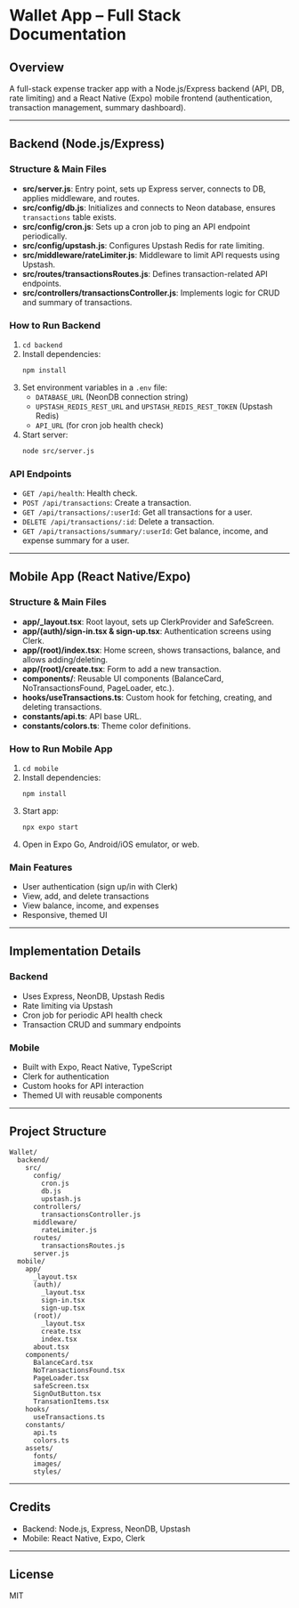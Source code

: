 # Wallet App – Full Stack Documentation

## Overview
A full-stack expense tracker app with a Node.js/Express backend (API, DB, rate limiting) and a React Native (Expo) mobile frontend (authentication, transaction management, summary dashboard).

---

## Backend (Node.js/Express)

### **Structure & Main Files**
- **src/server.js**: Entry point, sets up Express server, connects to DB, applies middleware, and routes.
- **src/config/db.js**: Initializes and connects to Neon database, ensures `transactions` table exists.
- **src/config/cron.js**: Sets up a cron job to ping an API endpoint periodically.
- **src/config/upstash.js**: Configures Upstash Redis for rate limiting.
- **src/middleware/rateLimiter.js**: Middleware to limit API requests using Upstash.
- **src/routes/transactionsRoutes.js**: Defines transaction-related API endpoints.
- **src/controllers/transactionsController.js**: Implements logic for CRUD and summary of transactions.

### **How to Run Backend**
1. `cd backend`
2. Install dependencies:
   ```bash
   npm install
   ```
3. Set environment variables in a `.env` file:
   - `DATABASE_URL` (NeonDB connection string)
   - `UPSTASH_REDIS_REST_URL` and `UPSTASH_REDIS_REST_TOKEN` (Upstash Redis)
   - `API_URL` (for cron job health check)
4. Start server:
   ```bash
   node src/server.js
   ```

### **API Endpoints**
- `GET /api/health`: Health check.
- `POST /api/transactions`: Create a transaction.
- `GET /api/transactions/:userId`: Get all transactions for a user.
- `DELETE /api/transactions/:id`: Delete a transaction.
- `GET /api/transactions/summary/:userId`: Get balance, income, and expense summary for a user.

---

## Mobile App (React Native/Expo)

### **Structure & Main Files**
- **app/_layout.tsx**: Root layout, sets up ClerkProvider and SafeScreen.
- **app/(auth)/sign-in.tsx & sign-up.tsx**: Authentication screens using Clerk.
- **app/(root)/index.tsx**: Home screen, shows transactions, balance, and allows adding/deleting.
- **app/(root)/create.tsx**: Form to add a new transaction.
- **components/**: Reusable UI components (BalanceCard, NoTransactionsFound, PageLoader, etc.).
- **hooks/useTransactions.ts**: Custom hook for fetching, creating, and deleting transactions.
- **constants/api.ts**: API base URL.
- **constants/colors.ts**: Theme color definitions.

### **How to Run Mobile App**
1. `cd mobile`
2. Install dependencies:
   ```bash
   npm install
   ```
3. Start app:
   ```bash
   npx expo start
   ```
4. Open in Expo Go, Android/iOS emulator, or web.

### **Main Features**
- User authentication (sign up/in with Clerk)
- View, add, and delete transactions
- View balance, income, and expenses
- Responsive, themed UI

---

## Implementation Details

### **Backend**
- Uses Express, NeonDB, Upstash Redis
- Rate limiting via Upstash
- Cron job for periodic API health check
- Transaction CRUD and summary endpoints

### **Mobile**
- Built with Expo, React Native, TypeScript
- Clerk for authentication
- Custom hooks for API interaction
- Themed UI with reusable components

---

## Project Structure

```
Wallet/
  backend/
    src/
      config/
        cron.js
        db.js
        upstash.js
      controllers/
        transactionsController.js
      middleware/
        rateLimiter.js
      routes/
        transactionsRoutes.js
      server.js
  mobile/
    app/
      _layout.tsx
      (auth)/
        _layout.tsx
        sign-in.tsx
        sign-up.tsx
      (root)/
        _layout.tsx
        create.tsx
        index.tsx
      about.tsx
    components/
      BalanceCard.tsx
      NoTransactionsFound.tsx
      PageLoader.tsx
      safeScreen.tsx
      SignOutButton.tsx
      TransationItems.tsx
    hooks/
      useTransactions.ts
    constants/
      api.ts
      colors.ts
    assets/
      fonts/
      images/
      styles/
```

---

## Credits
- Backend: Node.js, Express, NeonDB, Upstash
- Mobile: React Native, Expo, Clerk

---

## License
MIT